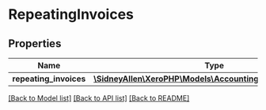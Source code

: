 # RepeatingInvoices

## Properties
Name | Type | Description | Notes
------------ | ------------- | ------------- | -------------
**repeating_invoices** | [**\SidneyAllen\XeroPHP\Models\Accounting\RepeatingInvoice[]**](RepeatingInvoice.md) |  | [optional] 

[[Back to Model list]](../README.md#documentation-for-models) [[Back to API list]](../README.md#documentation-for-api-endpoints) [[Back to README]](../README.md)


